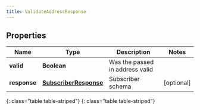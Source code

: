 ```yaml
---
title: ValidateAddressResponse
---
```


## Properties

| Name | Type | Description | Notes |
| ------------ | ------------- | ------------- | ------------- |
| **valid** | **Boolean** | Was the passed in address valid |  |
| **response** | [**SubscriberResponse**](SubscriberResponse.html) | Subscriber schema |  [optional] |
{: class="table table-striped"}
{: class="table table-striped"}


